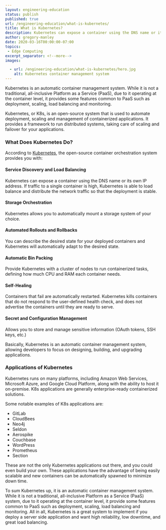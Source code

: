 ```yaml
---
layout: engineering-education
status: publish
published: true
url: /engineering-education/what-is-kubernetes/
title: What is Kubernetes?
description: Kubernetes can expose a container using the DNS name or its own IP address. If traffic to a single container is high, Kubernetes is able to load balance and distribute the network traffic so that the deployment is stable.
author: gregory-manley
date: 2020-03-16T00:00:00-07:00
topics:
 - Edge Computing
excerpt_separator: <!--more-->
images:

  - url: /engineering-education/what-is-kubernetes/hero.jpg
    alt: Kubernetes container management system
---
```

Kubernetes is an automatic container management system. While it is not a traditional, all-inclusive Platform as a Service (PaaS), due to it operating at the container level, it provides some features common to PaaS such as deployment, scaling, load balancing and monitoring.
<!--more-->

Kubernetes, or K8s, is an open-source system that is used to automate deployment, scaling and management of containerized applications. It provides a framework to run distributed systems, taking care of scaling and failover for your applications.

### What Does Kubernetes Do?
According to [Kubernetes](kubernetes.io/docs/concepts/overview/what-is-kubernetes), the open-source container orchestration system provides you with:

#### Service Discovery and Load Balancing
Kubernetes can expose a container using the DNS name or its own IP address. If traffic to a single container is high, Kubernetes is able to load balance and distribute the network traffic so that the deployment is stable.

#### Storage Orchestration
Kubernetes allows you to automatically mount a storage system of your choice.

#### Automated Rollouts and Rollbacks
You can describe the desired state for your deployed containers and Kubernetes will automatically adapt to the desired state.

#### Automatic Bin Packing
Provide Kubernetes with a cluster of nodes to run containerized tasks, defining how much CPU and RAM each container needs.

#### Self-Healing
Containers that fail are automatically restarted. Kubernetes kills containers that do not respond to the user-defined health check, and does not advertise the containers until they are ready to serve.

#### Secret and Configuration Management
Allows you to store and manage sensitive information (OAuth tokens, SSH keys, etc.)

Basically, Kubernetes is an automatic container management system, allowing developers to focus on designing, building, and upgrading  applications.

### Applications of Kubernetes

Kubernetes runs on many platforms, including Amazon Web Services, Microsoft Azure, and Google Cloud Platform, along with the ability to host it on-premise. K8s applications are generally enterprise-ready containerized solutions.

Some notable examples of K8s applications are:

- GitLab
- CloudBees
- Neo4j
- Seldon
- Aerospike
- Couchbase
- WordPress
- Prometheus
- Section

These are not the only Kubernetes applications out there, and you could even build your own. These applications have the advantage of being easily scalable and new containers can be automatically spawned to minimize down time.

To sum Kubernetes up, it is an automatic container management system. While it is not a traditional, all-inclusive Platform as a Service (PaaS) system, due to it operating at the container level, it provide some features common to PaaS such as deployment, scaling, load balancing and monitoring. All in all, Kubernetes is a great system to implement if you deploy a server side application and want high reliability, low downtime, and great load balancing.
